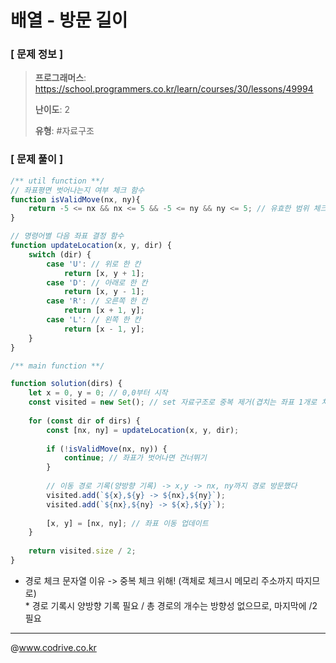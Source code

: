 # 배열 - 방문 길이

### [ 문제 정보 ]
> **프로그래머스**: https://school.programmers.co.kr/learn/courses/30/lessons/49994
> 
> **난이도**: 2
>
> **유형**: #자료구조


### [ 문제 풀이 ]
```JavaScript
/** util function **/
// 좌표평면 벗어나는지 여부 체크 함수
function isValidMove(nx, ny){
    return -5 <= nx && nx <= 5 && -5 <= ny && ny <= 5; // 유효한 범위 체크
}

// 명령어별 다음 좌표 결정 함수
function updateLocation(x, y, dir) {
    switch (dir) {
        case 'U': // 위로 한 칸
            return [x, y + 1];
        case 'D': // 아래로 한 칸
            return [x, y - 1];
        case 'R': // 오른쪽 한 칸
            return [x + 1, y];
        case 'L': // 왼쪽 한 칸
            return [x - 1, y];
    }
}

/** main function **/

function solution(dirs) {
    let x = 0, y = 0; // 0,0부터 시작
    const visited = new Set(); // set 자료구조로 중복 제거(겹치는 좌표 1개로 처리)
    
    for (const dir of dirs) {
        const [nx, ny] = updateLocation(x, y, dir);
        
        if (!isValidMove(nx, ny)) {
            continue; // 좌표가 벗어나면 건너뛰기
        }
        
        // 이동 경로 기록(양방향 기록) -> x,y -> nx, ny까지 경로 방문했다
        visited.add(`${x},${y} -> ${nx},${ny}`);
        visited.add(`${nx},${ny} -> ${x},${y}`);
        
        [x, y] = [nx, ny]; // 좌표 이동 업데이트
    }
    
    return visited.size / 2;
}
```
* 경로 체크 문자열 이유 -> 중복 체크 위해! (객체로 체크시 메모리 주소까지 따지므로)<br>* 경로 기록시 양방향 기록 필요 / 총 경로의 개수는 방향성 없으므로, 마지막에 /2 필요


---
@www.codrive.co.kr